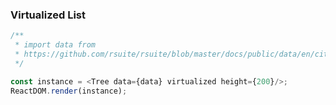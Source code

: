 ### Virtualized List

<!--start-code-->

```js
/**
 * import data from
 * https://github.com/rsuite/rsuite/blob/master/docs/public/data/en/city-simplified.json
 */

const instance = <Tree data={data} virtualized height={200}/>;
ReactDOM.render(instance);
```

<!--end-code-->

